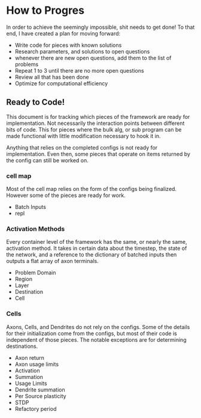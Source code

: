 # How to Progres

In order to achieve the seemingly impossible, shit needs to get done! To that end, I have created a plan for moving forward:

- Write code for pieces with known solutions
- Research parameters, and solutions to open questions
- whenever there are new open questions, add them to the list of problems
- Repeat 1 to 3 until there are no more open questions
- Review all that has been done
- Optimize for computational efficiency

## Ready to Code!

This document is for tracking which pieces of the framework are ready for implementation. Not necessarily the interaction points between different bits of code. This for pieces where the bulk alg, or sub program can be made functional with little modification necessary to hook it in.

Anything that relies on the completed configs is not ready for implementation. Even then, some pieces that operate on items returned by the config can still be worked on.

### cell map

Most of the cell map relies on the form of the configs being finalized. However some of the pieces are ready for work.

- Batch Inputs
- repl

### Activation Methods

Every container level of the framework has the same, or nearly the same, activation method. It takes in certain data about the timestep, the state of the network, and a reference to the dictionary of batched inputs then outputs a flat array of axon terminals.

- Problem Domain
- Region
- Layer
- Destination
- Cell

### Cells

Axons, Cells, and Dendrites do not rely on the configs. Some of the details for their initialization come from the configs, but most of their code is independent of those pieces. The notable exceptions are for determining destinations.

- Axon return
- Axon usage limits
- Activation
- Summation
- Usage Limits
- Dendrite summation
- Per Source plasticity
- STDP
- Refactory period